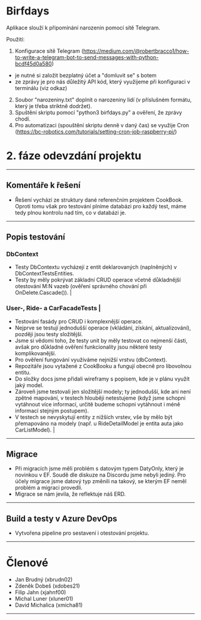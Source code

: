 # Birfdays

Aplikace slouží k připomínání narozenin pomocí sítě Telegram.

Použití:
1) Konfigurace sítě Telegram (https://medium.com/@robertbracco1/how-to-write-a-telegram-bot-to-send-messages-with-python-bcdf45d0a580)
- je nutné si založit bezplatný účet a "domluvit se" s botem
- ze zprávy je pro nás důležitý API kód, který využijeme při konfiguraci v terminálu (viz odkaz)
2) Soubor "narozeniny.txt" doplnit o narozeniny lidí (v příslušném formátu, který je třeba striktně dodržet).
3) Spuštění skriptu pomocí "python3 birfdays.py" a ověření, že zprávy chodí.
4) Pro automatizaci (spouštění skriptu denně v daný čas) se využije Cron (https://bc-robotics.com/tutorials/setting-cron-job-raspberry-pi/)


# 2. fáze odevzdání projektu

---

## Komentáře k řešení
 - Řešení vychází ze struktury dané referenčním projektem CookBook. Oproti tomu však pro testování plníme databázi pro každý test, máme tedy plnou kontrolu nad tím, co v databázi je.

---

## Popis testování

### DbContext 
- Testy DbContextu vycházejí z entit deklarovaných (naplněných) v DbContextTestsEntities. 
- Testy by měly pokrývat základní CRUD operace včetně důkladnější otestování M:N vazeb (ověření správného chování při OnDelete.Cascade()).                                                                                                                                                                                                                                              |
### User-, Ride- a CarFacadeTests | 
- Testování fasády pro CRUD i komplexnější operace. 
- Nejprve se testují jednodušší operace (vkládání, získání, aktualizování), později jsou testy složitější. 
- Jsme si vědomi toho, že testy unit by měly testovat co nejmenší části, avšak pro důkladné ověření funkcionality jsou některé testy komplikovanější. 
- Pro ověření fungování využíváme nejnižší vrstvu (dbContext). 
- Repozitáře jsou vytažené z CookBooku a fungují obecně pro libovolnou entitu. 
- Do složky docs jsme přidali wireframy s popisem, kde je v plánu využít jaký model. 
- Zároveň jsme testovali jen složitější modely; ty jednodušší, kde ani není zpětné mapování, v testech hlouběji netestujeme (když jsme schopni vytáhnout více informací, určitě budeme schopni vytáhnout i méně informací stejným postupem). 
- V testech se nevyskytují entity z nižších vrstev, vše by mělo být přemapováno na modely (např. u RideDetailModel je entita auta jako CarListModel). | 

---

## Migrace
- Při migracích jsme měli problém s datovým typem DatyOnly, který je novinkou v EF. Soudě dle diskuze na Discordu jsme nebyli jediný. Pro účely migrace jsme datový typ změnili na takový, se kterým EF neměl problém a migraci provedli. 
- Migrace se nám jevila, že reflektuje náš ERD.

---

## Build a testy v Azure DevOps
- Vytvořena pipeline pro sestavení i otestování projektu. 

---

# Členové
- Jan Brudný (xbrudn02)
- Zdeněk Dobeš (xdobes21)
- Filip Jahn (xjahnf00)
- Michal Luner (xluner01)
- David Michalica (xmicha81)

---
